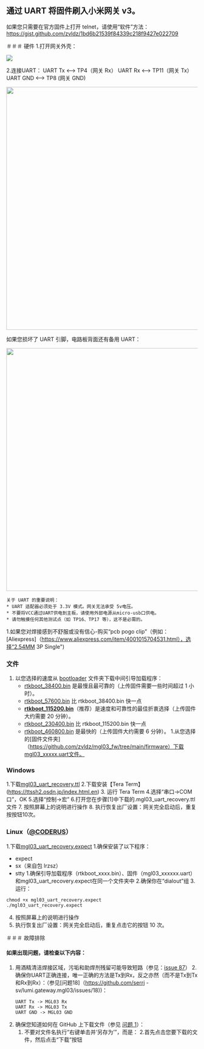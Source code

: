 ## 通过 UART 将固件刷入小米网关 v3。
如果您只需要在官方固件上打开 telnet，请使用“软件”方法：
https://gist.github.com/zvldz/1bd6b21539f84339c218f9427e022709

＃＃＃ 硬件
1.打开网关外壳：

   <img src=https://user-images.githubusercontent.com/511909/98269111-6da8b980-1f9e-11eb-82ef-d435a900edf1.jpg>

2.连接UART：
   UART Tx <--> TP4（网关 Rx）
   UART Rx <--> TP11（网关 Tx）
   UART GND <--> TP8 (网关 GND)

   <img src="https://user-images.githubusercontent.com/511909/98268507-a8f6b880-1f9d-11eb-80f6-3ae2bee27c5e.png" width="640">
   
   如果您损坏了 UART 引脚，电路板背面还有备用 UART：
   
   <img src="https://raw.githubusercontent.com/serrj-sv/lumi.gateway.mgl03/main/media/mgl03_back_uart_eth.jpg" width="640">

    关于 UART 的重要说明：
    * UART 适配器必须处于 3.3V 模式。网关无法承受 5v电压。
    * 不要将VCC通过UART供电到主板，请使用外部电源从micro-usb口供电。
    * 请勿触摸任何其他测试点（如 TP16、TP17 等），这不是必需的。
1.如果您对焊接感到不舒服或没有信心-购买“pcb pogo clip”（例如：[Aliexpress]（https://www.aliexpress.com/item/4001015704531.html），选择“2.54MM 3P Single")

### 文件
1. 以您选择的速度从 [bootloader](https://github.com/serrj-sv/lumi.gateway.mgl03/tree/main/uart_recovery/bootloader) 文件夹下载中间引导加载程序：
    * [rtkboot_38400.bin](https://github.com/serrj-sv/lumi.gateway.mgl03/raw/main/uart_recovery/bootloader/rtkboot_38400.bin) 是最慢且最可靠的（上传固件需要一些时间超过 1 小时）。
    * [rtkboot_57600.bin](https://github.com/serrj-sv/lumi.gateway.mgl03/raw/main/uart_recovery/bootloader/rtkboot_57600.bin) 比 rtkboot_38400.bin 快一点
    * [**rtkboot_115200.bin**](https://github.com/serrj-sv/lumi.gateway.mgl03/raw/main/uart_recovery/bootloader/rtkboot_115200.bin)（推荐）是速度和可靠性的最佳折衷选择（上传固件大约需要 20 分钟）。
    * [rtkboot_230400.bin](https://github.com/serrj-sv/lumi.gateway.mgl03/raw/main/uart_recovery/bootloader/rtkboot_230400.bin) 比 rtkboot_115200.bin 快一点
    * [rtkboot_460800.bin](https://github.com/serrj-sv/lumi.gateway.mgl03/raw/main/uart_recovery/bootloader/rtkboot_460800.bin) 是最快的（上传固件大约需要 6 分钟）。
1.从您选择的[固件文件夹]（https://github.com/zvldz/mgl03_fw/tree/main/firmware）下载mgl03_xxxxx.uart文件。

### Windows
1.下载[mgl03_uart_recovery.ttl](https://github.com/serrj-sv/lumi.gateway.mgl03/raw/main/uart_recovery/mgl03_uart_recovery.ttl)
2.下载安装【Tera Term】(https://ttssh2.osdn.jp/index.html.en)
3. 运行 Tera Term
4.选择“串口->COM口”，OK
5.选择“控制->宏”
6.打开您在步骤[1]中下载的.mgl03_uart_recovery.ttl文件
7. 按照屏幕上的说明进行操作
8. 执行恢复出厂设置：网关完全启动后，重复按按钮10次。

### Linux（[@CODERUS](https://github.com/coderus)）
1.下载[mgl03_uart_recovery.expect](https://github.com/serrj-sv/lumi.gateway.mgl03/raw/main/uart_recovery/mgl03_uart_recovery.expect)
1.确保安装了以下程序：
  * expect
  * sx（来自包 lrzsz）
  * stty
1.确保引导加载程序（rtkboot_xxxx.bin）、固件（mgl03_xxxxxx.uart）和mgl03_uart_recovery.expect在同一个文件夹中
2.确保你在“dialout”组
3.运行：
   ```
   chmod +x mgl03_uart_recovery.expect
   ./mgl03_uart_recovery.expect
   ```
4. 按照屏幕上的说明进行操作
5. 执行恢复出厂设置：网关完全启动后，重复点击它的按钮 10 次。
 
 ＃＃＃ 故障排除
 #### 如果出现问题，请检查以下内容：
1. 用酒精清洁焊接区域，污垢和助焊剂残留可能导致短路（参见：[issue 87](https://github.com/AlexxIT/XiaomiGateway3/issues/87#issuecomment-754325553)）
2.确保你UART正确连接，唯一正确的方法是Tx到Rx，反之亦然（而不是Tx到Tx和Rx到Rx）：（参见[问题18]（https://github.com/serrj -sv/lumi.gateway.mgl03/issues/18))：
   ```
   UART Tx -> MGL03 Rx
   UART Rx -> MGL03 Tx
   UART GND -> MGL03 GND
   ```
1. 确保您知道如何在 GitHub 上下载文件（参见 [问题 1](https://github.com/serrj-sv/lumi.gateway.mgl03/issues/1)）：
   1. 不要对文件名执行“右键单击并‘另存为’”，而是：
   2.首先点击您要下载的文件，然后点击“下载”按钮
